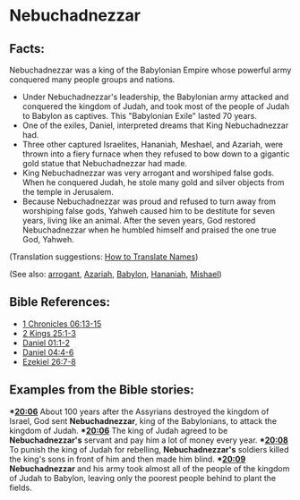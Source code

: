 # Nebuchadnezzar #

## Facts: ##

Nebuchadnezzar was a king of the Babylonian Empire whose powerful army conquered many people groups and nations.

* Under Nebuchadnezzar's leadership, the Babylonian army attacked and conquered the kingdom of Judah, and took most of the people of Judah to Babylon as captives. This "Babylonian Exile" lasted 70 years.
* One of the exiles, Daniel, interpreted dreams that King Nebuchadnezzar had.
* Three other captured Israelites, Hananiah, Meshael, and Azariah, were thrown into a fiery furnace when they refused to bow down to a gigantic gold statue that Nebuchadnezzar had made.
* King Nebuchadnezzar was very arrogant and worshiped false gods. When he conquered Judah, he stole many gold and silver objects from the temple in Jerusalem.
* Because Nebuchadnezzar was proud and refused to turn away from worshiping false gods, Yahweh caused him to be destitute for seven years, living like an animal. After the seven years, God restored Nebuchadnezzar when he humbled himself and praised the one true God, Yahweh.

(Translation suggestions: [How to Translate Names](en/ta-vol1/translate/man/translate-names))

(See also: [arrogant](../other/arrogant.md), [Azariah](../other/azariah.md), [Babylon](../other/babylon.md), [Hananiah](../other/hananiah.md), [Mishael](../other/mishael.md))

## Bible References: ##

* [1 Chronicles 06:13-15](en/tn/1ch/help/06/13)
* [2 Kings 25:1-3](en/tn/2ki/help/25/01)
* [Daniel 01:1-2](en/tn/dan/help/01/01)
* [Daniel 04:4-6](en/tn/dan/help/04/04)
* [Ezekiel 26:7-8](en/tn/ezk/help/26/07)

## Examples from the Bible stories: ##

  __*[20:06](en/tn/obs/help/20/06)__ About 100 years after the Assyrians destroyed the kingdom of Israel, God sent __Nebuchadnezzar__, king of the Babylonians, to attack the kingdom of Judah.
  __*[20:06](en/tn/obs/help/20/06)__ The king of Judah agreed to be __Nebuchadnezzar's__ servant and pay him a lot of money every year.
  __*[20:08](en/tn/obs/help/20/08)__  To punish the king of Judah for rebelling, __Nebuchadnezzar's__ soldiers killed the king's sons in front of him and then made him blind.
  __*[20:09](en/tn/obs/help/20/09)__ __Nebuchadnezzar__ and his army took almost all of the people of the kingdom of Judah to Babylon, leaving only the poorest people behind to plant the fields.